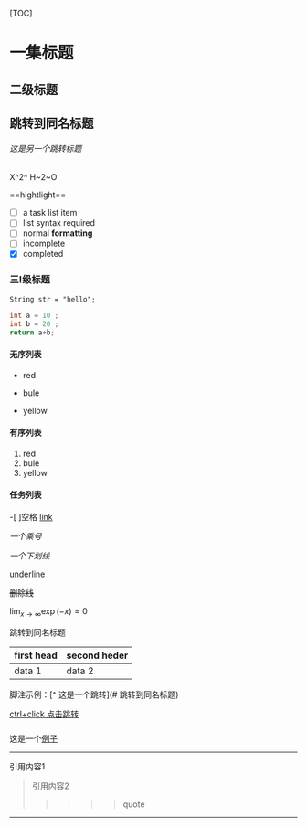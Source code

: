 [TOC]

# 一集标题

## 二级标题

## 跳转到同名标题

###### 这是另一个跳转标题



 X^2^  H~2~O

==hightlight==

<!--this is some comments-->

- [ ] a task list item
- [ ] list syntax required
- [ ]  normal **formatting**
- [ ] incomplete
- [x] completed

### 三!级标题

`String str = "hello";`

```java
int a = 10 ;
int b = 20 ;
return a+b;
```

#### 无序列表

* red

* bule

* yellow

  

#### 有序列表

1. red
2. bule
3. yellow

#### 任务列表

-[ ]空格 [link](http://www.google.com)

*一个乘号*

_一个下划线_

<u>underline</u>

~~删除线~~

$\lim_{x \to \infty} \exp(-x) = 0$





跳转到同名标题

| first head | second heder |
| ---------- | ------------ |
| data 1     | data 2       |



脚注示例：[^ 这是一个跳转](# 跳转到同名标题)

<a href="# 这是另一个跳转标题">ctrl+click 点击跳转</a>

##### 





这是一个[例子]()



































































---



引用内容1

> 引用内容2
>
> > > > > quote



[^]: ;```
[^ 1]: 脚注1 的解释

---

